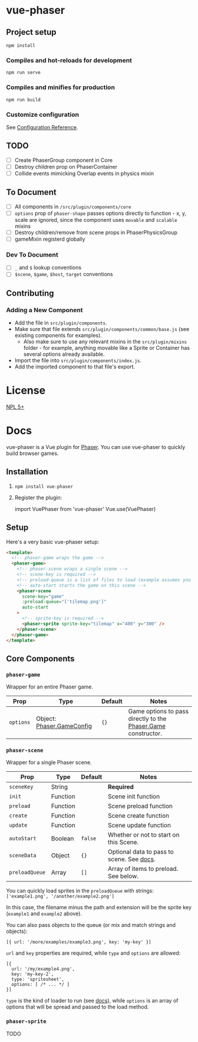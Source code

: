 # vue-phaser

## Project setup
```
npm install
```

### Compiles and hot-reloads for development
```
npm run serve
```

### Compiles and minifies for production
```
npm run build
```

### Customize configuration
See [Configuration Reference](https://cli.vuejs.org/config/).

## TODO

- [ ] Create PhaserGroup component in Core
- [ ] Destroy children prop on PhaserContainer
- [ ] Collide events mimicking Overlap events in physics mixin

## To Document

- [ ] All components in `/src/plugin/components/core`
- [ ] `options` prop of `phaser-shape` passes options directly to function - x, y, scale are ignored, since the component uses `movable` and `scalable` mixins
- [ ] Destroy children/remove from scene props in PhaserPhysicsGroup
- [ ] gameMixin registerd globally

### Dev To Document

- [ ] `_` and `$` lookup conventions
- [ ] `$scene`, `$game`, `$host`, `target` conventions

## Contributing

### Adding a New Component

* Add the file in `src/plugin/components`.
* Make sure that file extends `src/plugin/components/common/base.js` (see existing components for examples). 
  * Also make sure to use any relevant mixins in the `src/plugin/mixins` folder - for example, anything movable like a Sprite or Container has several options already available.
* Import the file into `src/plugin/components/index.js`.
* Add the imported component to that file's export.

# License

[NPL 5+](https://git.pixie.town/thufie/NPL/src/branch/master/NPL.txt)

# Docs

vue-phaser is a Vue plugin for [Phaser](https://phaser.io/). You can use vue-phaser to quickly build browser games.

## Installation

1. `npm install vue-phaser`
2. Register the plugin:

    import VuePhaser from 'vue-phaser'
    Vue.use(VuePhaser)

## Setup

Here's a very basic vue-phaser setup:

```html
<template>
  <!-- phaser-game wraps the game -->
  <phaser-game>
    <!-- phaser-scene wraps a single scene -->
    <!-- scene-key is required -->
    <!-- preload-queue is a list of files to load (example assumes you have a tilemap.png file available) -->
    <!-- auto-start starts the game on this scene -->
    <phaser-scene
      scene-key="game"
      :preload-queue="['tilemap.png']"
      auto-start
    >
      <!-- sprite-key is required -->
      <phaser-sprite sprite-key="tilemap" x="400" y="300" />
    </phaser-scene>
  </phaser-game>
</template>
```

## Core Components 

### `phaser-game`

Wrapper for an entire Phaser game.

| Prop      | Type                                                                                                       | Default | Notes                                                                                                                        |
| --------- | ---------------------------------------------------------------------------------------------------------- | ------- | ---------------------------------------------------------------------------------------------------------------------------- |
| `options` | Object: [Phaser.GameConfig](https://photonstorm.github.io/phaser3-docs/Phaser.Types.Core.html#.GameConfig) | `{}`    | Game options to pass directly to the [Phaser.Game](https://photonstorm.github.io/phaser3-docs/Phaser.Game.html) constructor. |

### `phaser-scene`

Wrapper for a single Phaser scene.

| Prop           | Type     | Default | Notes                                                                                                                               |
| -------------- | -------- | ------- | ----------------------------------------------------------------------------------------------------------------------------------- |
| `sceneKey`     | String   |         | **Required**                                                                                                                        |
| `init`         | Function |         | Scene init function                                                                                                                 |
| `preload`      | Function |         | Scene preload function                                                                                                              |
| `create`       | Function |         | Scene create function                                                                                                               |
| `update`       | Function |         | Scene update function                                                                                                               |
| `autoStart`    | Boolean  | `false` | Whether or not to start on this Scene.                                                                                              |
| `sceneData`    | Object   | `{}`    | Optional data to pass to scene. See [docs](https://photonstorm.github.io/phaser3-docs/Phaser.Scenes.SceneManager.html#add__anchor). |
| `preloadQueue` | Array    | `[]`    | Array of items to preload. See below.                                                                                               |

You can quickly load sprites in the `preloadQueue` with strings: 
  `['example1.png', '/another/example2.png']`
  
In this case, the filename minus the path and extension will be the sprite key (`example1` and `example2` above).

You can also pass objects to the queue (or mix and match strings and objects):

```
[{ url: '/more/examples/example3.png', key: 'my-key' }]
```
  
`url` and `key` properties are required, while `type` and `options` are allowed:

  ```
  [{ 
    url: '/my/example4.png', 
    key: 'my-key-2', 
    type: 'spritesheet', 
    options: [ /* ... */ ] 
  }]
  ```                      
  
  `type` is the kind of loader to run (see [docs](https://photonstorm.github.io/phaser3-docs/Phaser.Loader.LoaderPlugin.html#toc24__anchor)), while `options` is an array of options that will be spread and passed to the load method.

  ### `phaser-sprite`

  TODO